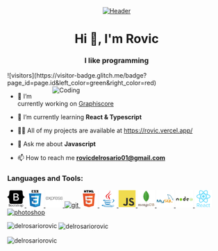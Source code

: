 <div align="center">
  <a href="https://rishavchanda.io">
    <img src="https://media.discordapp.net/attachments/861202219927470111/1093046691264999496/coding-freak.gif?width=1020&height=340" alt="Header">
  </a>
</div>


<h1 align="center">Hi 👋, I'm Rovic</h1>
<h3 align="center">I like programming</h3>
 ![visitors](https://visitor-badge.glitch.me/badge?page_id=page.id&left_color=green&right_color=red)
<img align="right" alt="Coding" width="400" src="https://media.giphy.com/media/p4NLw3I4U0idi/giphy.gif">

- 🔭 I’m currently working on [Graphiscore](https://graphiscore-rate.cyclic.app/)

- 🌱 I’m currently learning **React & Typescript**

- 👨‍💻 All of my projects are available at https://rovic.vercel.app/

- 💬 Ask me about **Javascript**

- 📫 How to reach me **rovicdelrosario01@gmail.com**

<p align="left">
</p>

<h3 align="left">Languages and Tools:</h3>
<p align="left"> <a href="https://getbootstrap.com" target="_blank" rel="noreferrer"> <img src="https://raw.githubusercontent.com/devicons/devicon/master/icons/bootstrap/bootstrap-plain-wordmark.svg" alt="bootstrap" width="40" height="40"/> </a> <a href="https://www.w3schools.com/css/" target="_blank" rel="noreferrer"> <img src="https://raw.githubusercontent.com/devicons/devicon/master/icons/css3/css3-original-wordmark.svg" alt="css3" width="40" height="40"/> </a> <a href="https://expressjs.com" target="_blank" rel="noreferrer"> <img src="https://raw.githubusercontent.com/devicons/devicon/master/icons/express/express-original-wordmark.svg" alt="express" width="40" height="40"/> </a> <a href="https://git-scm.com/" target="_blank" rel="noreferrer"> <img src="https://www.vectorlogo.zone/logos/git-scm/git-scm-icon.svg" alt="git" width="40" height="40"/> </a> <a href="https://www.w3.org/html/" target="_blank" rel="noreferrer"> <img src="https://raw.githubusercontent.com/devicons/devicon/master/icons/html5/html5-original-wordmark.svg" alt="html5" width="40" height="40"/> </a> <a href="https://www.java.com" target="_blank" rel="noreferrer"> <img src="https://raw.githubusercontent.com/devicons/devicon/master/icons/java/java-original.svg" alt="java" width="40" height="40"/> </a> <a href="https://developer.mozilla.org/en-US/docs/Web/JavaScript" target="_blank" rel="noreferrer"> <img src="https://raw.githubusercontent.com/devicons/devicon/master/icons/javascript/javascript-original.svg" alt="javascript" width="40" height="40"/> </a> <a href="https://www.mongodb.com/" target="_blank" rel="noreferrer"> <img src="https://raw.githubusercontent.com/devicons/devicon/master/icons/mongodb/mongodb-original-wordmark.svg" alt="mongodb" width="40" height="40"/> </a> <a href="https://www.mysql.com/" target="_blank" rel="noreferrer"> <img src="https://raw.githubusercontent.com/devicons/devicon/master/icons/mysql/mysql-original-wordmark.svg" alt="mysql" width="40" height="40"/> </a> <a href="https://nodejs.org" target="_blank" rel="noreferrer"> <img src="https://raw.githubusercontent.com/devicons/devicon/master/icons/nodejs/nodejs-original-wordmark.svg" alt="nodejs" width="40" height="40"/> </a> <a href="https://reactjs.org/" target="_blank" rel="noreferrer"> <img src="https://raw.githubusercontent.com/devicons/devicon/master/icons/react/react-original-wordmark.svg" alt="react" width="40" height="40"/> </a> 
<a href="https://www.adobe.com/products/photoshop/landpa.html?sdid=KKQIN&mv=search&kw=photoshop&s_kwcid=AL!3085!10!79165036321364!79165251442725&ef_id=69822d1df5191448da494930ffd7bb7d:G:s&mv=search" target="_blank" rel="noreferrer"> <img src="https://cdn.freebiesupply.com/logos/large/2x/photoshop-cc-logo-png-transparent.png" alt="photoshop" width="40" height="40"/> </a>
</p>

<p><img align="left" src="https://github-readme-stats.vercel.app/api/top-langs?username=delrosariorovic&show_icons=true&locale=en&layout=compact" alt="delrosariorovic" /></p>

<p>&nbsp;<img align="center" src="https://github-readme-stats.vercel.app/api?username=delrosariorovic&show_icons=true&locale=en" alt="delrosariorovic" /></p>

<p><img align="center" src="https://github-readme-streak-stats.herokuapp.com/?user=delrosariorovic&" alt="delrosariorovic" /></p>

